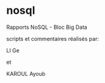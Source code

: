 # nosql
Rapports NoSQL - Bloc Big Data

scripts et commentaires réalisés par:

LI Ge

et

KAROUL Ayoub
